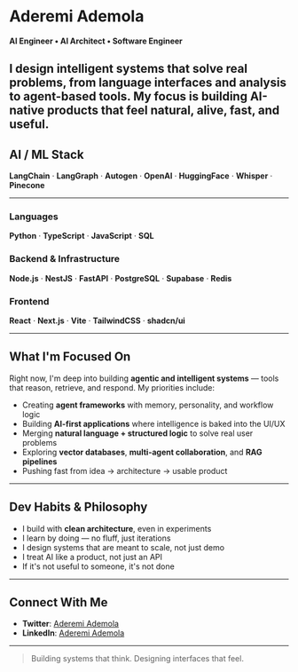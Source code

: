 # Aderemi Ademola

**AI Engineer • AI Architect • Software Engineer**

I design intelligent systems that solve real problems, from language interfaces and analysis to agent-based tools. My focus is building AI-native products that feel natural, alive, fast, and useful.
---

## AI / ML Stack

**LangChain** · **LangGraph** · **Autogen** · **OpenAI** · **HuggingFace** · **Whisper** · **Pinecone**

---

### Languages

**Python** · **TypeScript** · **JavaScript** · **SQL**

### Backend & Infrastructure

**Node.js** · **NestJS** · **FastAPI** · **PostgreSQL** · **Supabase** · **Redis**

### Frontend

**React** · **Next.js** · **Vite** · **TailwindCSS** · **shadcn/ui** 

---

## What I'm Focused On

Right now, I'm deep into building **agentic and intelligent systems** — tools that reason, retrieve, and respond. My priorities include:

- Creating **agent frameworks** with memory, personality, and workflow logic
- Building **AI-first applications** where intelligence is baked into the UI/UX
- Merging **natural language + structured logic** to solve real user problems
- Exploring **vector databases**, **multi-agent collaboration**, and **RAG pipelines**
- Pushing fast from idea → architecture → usable product

---

## Dev Habits & Philosophy

- I build with **clean architecture**, even in experiments
- I learn by doing — no fluff, just iterations
- I design systems that are meant to scale, not just demo
- I treat AI like a product, not just an API
- If it's not useful to someone, it's not done

---

## Connect With Me

- **Twitter**: [Aderemi Ademola](https://twitter.com/Crid_IV)
- **LinkedIn**: [Aderemi Ademola](https://www.linkedin.com/in/aderemi-ademola-192907324/)

---

> Building systems that think. Designing interfaces that feel.
